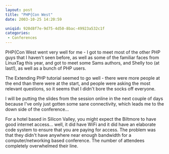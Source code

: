 ```yaml
---
layout: post
title: "PHP{Con West"
date: 2003-10-25 14:20:59

uniqid: 920d8f7e-9d75-4d50-8bac-49923a532c1f
categories: 
 - Conferences
---
```

<p>PHP{Con West went very well for me - I got to meet most of the other PHP guys that I haven't seen before, as well as some of the familiar faces from LinuxTag this year, and got to meet some Sams authors, and Shelly too (at last!), as well as a bunch of PHP users.</p><p>The Extending PHP tutorial seemed to go well - there were more people at the end
than there were at the start, and people were asking the most relevant questions, so it seems that I didn't bore the socks off everyone.</p><p>I will be putting the slides from the session online in the next couple of days because I've only just gotten some sane connectivity, which leads me to the down side of the conference...</p><p>For a hotel based in Silicon Valley, you might expect the Biltmore to have good internet access... well, it did have WiFi and it did have an elaborate code system to ensure that you are paying for access.  The problem was that they didn't have anywhere near enough bandwidth for a computer/networking based conference.  The number of attendees completely overwhelmed their line.</p>